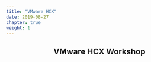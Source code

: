 ```yaml
---
title: "VMware HCX"
date: 2019-08-27
chapter: true
weight: 1
---
```


<div style="text-align: center"><h2>VMware HCX Workshop</h2></div>
